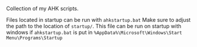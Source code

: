 Collection of my AHK scripts. 

Files located in startup can be run with `ahkstartup.bat`
Make sure to adjust the path to the location of `startup/`.
This file can be run on startup with windows if `ahkstartup.bat` is put in `%AppData%\Microsoft\Windows\Start Menu\Programs\Startup`
